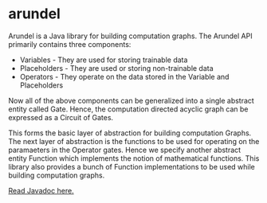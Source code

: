 # arundel

Arundel is a Java library for building computation graphs.
The Arundel API primarily contains three components:
- Variables - They are used for storing trainable data
- Placeholders - They are used or storing non-trainable data
- Operators - They operate on the data stored in the Variable and Placeholders

Now all of the above components can be generalized into a single abstract entity called Gate.
Hence, the computation directed acyclic graph can be expressed as a Circuit of Gates.

This forms the basic layer of abstraction for building computation Graphs.
The next layer of abstraction is the functions to be used for operating on the paramaeters
in the Operator gates. Hence we specify another abstract entity Function which implements the
notion of mathematical functions. This library also provides a bunch of Function implementations
to be used while building computation graphs.

[Read Javadoc here.](https://arindam-das.github.io/arundel/)
